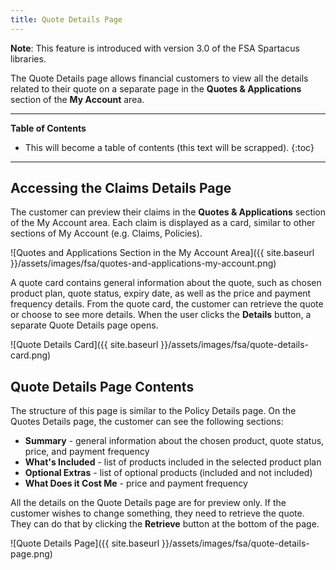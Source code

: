```yaml
---
title: Quote Details Page
---
```


**Note**: This feature is introduced with version 3.0 of the FSA Spartacus libraries.

The Quote Details page allows financial customers to view all the details related to their quote on a separate page in the **Quotes & Applications** section of the **My Account** area.

***

**Table of Contents**

- This will become a table of contents (this text will be scrapped).
{:toc}

***

## Accessing the Claims Details Page

The customer can preview their claims in the **Quotes & Applications** section of the My Account area. Each claim is displayed as a card, similar to other sections of My Account (e.g. Claims, Policies).

![Quotes and Applications Section in the My Account Area]({{ site.baseurl }}/assets/images/fsa/quotes-and-applications-my-account.png)  

A quote card contains general information about the quote, such as chosen product plan, quote status, expiry date, as well as the price and payment frequency details. From the quote card, the customer can retrieve the quote or choose to see more details. When the user clicks the **Details** button, a separate Quote Details page opens.

![Quote Details Card]({{ site.baseurl }}/assets/images/fsa/quote-details-card.png)  

## Quote Details Page Contents

The structure of this page is similar to the Policy Details page. On the Quotes Details page, the customer can see the following sections:
- **Summary** - general information about the chosen product, quote status, price, and payment frequency  
- **What's Included** - list of products included in the selected product plan
- **Optional Extras** - list of optional products (included and not included)
- **What Does it Cost Me** - price and payment frequency  

All the details on the Quote Details page are for preview only. If the customer wishes to change something, they need to retrieve the quote. They can do that by clicking the **Retrieve** button at the bottom of the page.

![Quote Details Page]({{ site.baseurl }}/assets/images/fsa/quote-details-page.png)
